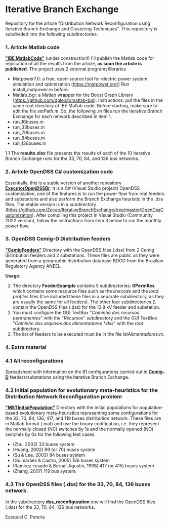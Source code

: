 # Iterative Branch Exchange
Repository for the article "Distribution Network Reconfiguration using Iterative Branch Exchange and Clustering Techniques".
This repository is subdivided into the following subdirectories: 

### 1. Article Matlab code
[**"IBE MatlabCode"**](https://github.com/Zecao/IterativeBranchExchange/tree/master/IBE_MatlabCode)
(under construction!) I'll publish the Matlab code for replication of all the results from the article, **as soon the article is published**.
The project uses 2 external programs/libraries 
- Matpower7.0: a free, open-source tool for electric power system simulation and optimization (https://matpower.org/) Run install_matpower.m before.
- Matlab_bgl: a Matlab wrapper for the Boost Graph Library (https://github.com/dgleich/matlab-bgl).
Instructions: put the files in the same root directory of IBE Matlab code. Before starting, make sure to edit the file setPath.m. So, the following .m files run the Iterative Branch Exchange for each network described in item 1.
- run_16buses.m
- run_33buses.m
- run_70buses.m
- run_84buses.m
- run_136buses.m

1.1 The **results.xlsx** file presents the results of each of the 10 Iterative Branch Exchange runs for the 33, 70, 84, and 136 bus networks.

### 2. Article OpenDSS C# customization code
Essentially, this is a stable version of another repository [**ExecutorOpenDSSBr**](https://github.com/Zecao/ExecutorOpenDssBr). It is a C# (Visual Studio project) OpenDSS customization, one of the features is to run the power flow from real feeders and substations and also perform the Branch Exchange heuristic in the .dss files. The stable version is in a subdirectory (https://github.com/Zecao/IterativeBranchExchange/tree/master/OpenDssCustomization).
After compiling this project in Visual Studio (Community 2022 version), follow the instructions from item 3 below to run the monthly power flow.

### 3. OpenDSS Cemig-D Distribution feeders
[**"CemigFeeders"**](https://github.com/Zecao/IterativeBranchExchange/tree/master/CemigDFeeders)
Directory with the OpenDSS files (.dss) from 2 Cemig distribution feeders and 2 substations. These files are public as they were generated from a geographic distribution database BDGD from the Brazilian Regulatory Agency ANEEL.

**Usage**: 
1. The directory **FeederExample** contains 5 subdirectories: **0PermRes** which contains some resource files such as the *linecode* and the *load profiles* files (I've included these files in a separate subdirectory, as they are usually the same for all feeders). The other four subdirectories () contain the OpenDSS files (.dss) for the 13.8 kV feeder and substation.  
2. You must configure the GUI TextBox "*Caminho dos recursos permanentes*" with the "*Recursos*" subdirectory and the GUI TextBox "*Caminho dos arquivos dos alimentadores \*.dss*" with the root subdirectory.
3. The list of feeders to be executed must be in the file *lstAlimentadores.m*.

### 4. Extra material
### 4.1 All reconfigurations  
Spreadsheet with information on the 81 configurations carried out in [**Cemig-D**](https://www.cemig.com.br/en/) feeders/substations using the Iterative Branch Exchange.

### 4.2 Initial population for evolutionary meta-heuristics for the Distribution Network Reconfiguration problem
[**"MSTInitialPopulation"**](https://github.com/Zecao/2020Dijkstra/tree/master/MSTInitialPopulation)
Directory with the initial populations for population-based evolutionary meta-heuristics representing some configurations for the 33, 70, 84, 136, 417, and 119 buses distribution network. These files are in Matlab format (.mat) and use the binary codification, i.e. they represent the normally closed (NC) switches by 1s and the normally opened (NO) switches by 0s for the following test cases:  
* (Zhu, 2002) 33 buses system
* (Huang, 2002) 69 (or 70) buses system
* (Su & Lee, 2003) 84 buses system
* (Guimarães & Castro, 2005) 136 buses system
* (Ramirez-rosado & Bernal-Agustín, 1998) 417 (or 415) buses system
* (Zhang, 2007) 119 bus system.

### 4.3 The OpenDSS files (.dss) for the 33, 70, 84, 136 buses network.
In the subdirectory **dss_reconfiguration** one will find the OpenDSS files (.dss) for the 33, 70, 84, 136 bus networks.

Ezequiel C. Pereira
